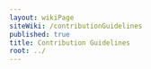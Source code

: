 ```yaml
---
layout: wikiPage
siteWiki: /contributionGuidelines
published: true
title: Contribution Guidelines
root: ../
---
```


<!--This is to remain empty as per our wiki transclusion guidelines.-->
